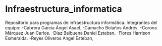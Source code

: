 # Infraestructura_informatica
Repositorio para programas de infraestructura informática.
Integrantes del equipo:
-Cabrera García Ángel Asael.
-Camacho Bolaños Andrés.
-Corona Márquez Juan Carlos.
-Díaz Balbuena Daniel Esteban.
-Flores Harrison Esmeralda.
-Reyes Oliveros Angel Esteban,
